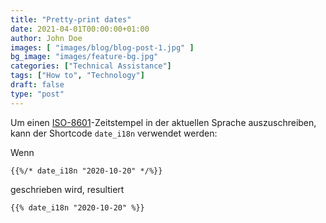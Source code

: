 ```yaml
---
title: "Pretty-print dates"
date: 2021-04-01T00:00:00+01:00
author: John Doe
images: [ "images/blog/blog-post-1.jpg" ]
bg_image: "images/feature-bg.jpg"
categories: ["Technical Assistance"]
tags: ["How to", "Technology"]
draft: false
type: "post"
---
```



Um einen [ISO-8601](https://en.wikipedia.org/wiki/ISO_8601)-Zeitstempel in der aktuellen Sprache auszuschreiben, kann der Shortcode `date_i18n` verwendet werden:

Wenn

```
{{%/* date_i18n "2020-10-20" */%}}
```

geschrieben wird, resultiert

```
{{% date_i18n "2020-10-20" %}}
```
